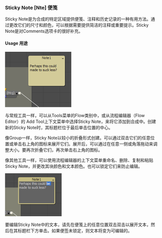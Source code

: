 ### Sticky Note [Nte] 便笺

Sticky Note是为合成的特定区域提供便笺、注释和历史记录的一种有用方法。通过更改它们的尺寸和颜色，可以根据需要提供简洁的注释或重要提示。Sticky Note是对Comments选项卡的很好补充。

#### Usage 用途

![Nte_Usage1](images/Nte_Usage1.png)

与常规工具一样，可以从Tools菜单的Flow类别中，或从流程编辑器（Flow Editor）的 Add Tool上下文菜单中选择Sticky Note，来将它添加到合成中。创建新的Sticky Note时，其标题栏位于最后单击位置的中心。

像Group一样，Sticky Note以较小的折叠形式创建。可以通过双击它们的任意位置或单击右上角的图标来展开它们。展开后，可以通过在任意一侧或角落拖动来调整大小。要再次折叠它们，再次单击右上角的图标。

像其他工具一样，可以使用流程编辑器的上下文菜单重命名、删除、复制和粘贴Sticky Note，并更改其块颜色和文本颜色。也可以锁定它们来防止编辑。

![Nte_Usage2](images/Nte_Usage2.png)

要编辑Sticky Note中的文本，请先在便笺上的任意位置双击双击以展开文本，然后在其标题栏下方单击。如果便签未锁定，则文本将变为可编辑的。